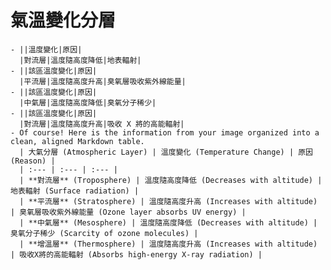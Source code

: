 # 氣溫變化分層
	- ||溫度變化|原因|
	  |對流層|溫度隨高度降低|地表輻射|
	- ||該區溫度變化|原因|
	  |平流層|溫度隨高度升高|臭氧層吸收紫外線能量|
	- ||該區溫度變化|原因|
	  |中氣層|溫度隨高度降低|臭氧分子稀少|
	- ||該區溫度變化|原因|
	  |對流層|溫度隨高度升高|吸收 X 將的高能輻射|
	- Of course! Here is the information from your image organized into a clean, aligned Markdown table.
	  | 大氣分層 (Atmospheric Layer) | 溫度變化 (Temperature Change) | 原因 (Reason) |
	  | :--- | :--- | :--- |
	  | **對流層** (Troposphere) | 溫度隨高度降低 (Decreases with altitude) | 地表輻射 (Surface radiation) |
	  | **平流層** (Stratosphere) | 溫度隨高度升高 (Increases with altitude) | 臭氧層吸收紫外線能量 (Ozone layer absorbs UV energy) |
	  | **中氣層** (Mesosphere) | 溫度隨高度降低 (Decreases with altitude) | 臭氧分子稀少 (Scarcity of ozone molecules) |
	  | **增溫層** (Thermosphere) | 溫度隨高度升高 (Increases with altitude) | 吸收X將的高能輻射 (Absorbs high-energy X-ray radiation) |